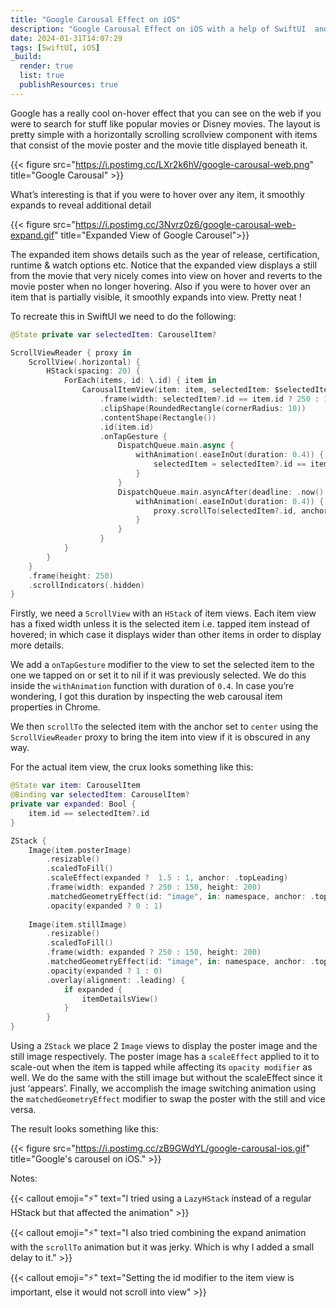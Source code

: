 ```yaml
---
title: "Google Carousal Effect on iOS"
description: "Google Carousal Effect on iOS with a help of SwiftUI  and UIKit."
date: 2024-01-31T14:07:29
tags: [SwiftUI, iOS]
_build:
  render: true
  list: true
  publishResources: true
---
```


Google has a really cool on-hover effect that you can see on the web if you were to search for stuff like popular movies or Disney movies. The layout is pretty simple with a horizontally scrolling scrollview component with items that consist of the movie poster and the movie title displayed beneath it.

<!-- ![carousal]() -->
{{< figure src="https://i.postimg.cc/LXr2k6hV/google-carousal-web.png" title="Google Carousal" >}}



What’s interesting is that if you were to hover over any item, it smoothly expands to reveal additional detail

{{< figure src="https://i.postimg.cc/3Nvrz0z6/google-carousal-web-expand.gif" title="Expanded View of Google Carousel">}}


The expanded item shows details such as the year of release, certification, runtime & watch options etc. Notice that the expanded view displays a still from the movie that very nicely comes into view on hover and reverts to the movie poster when no longer hovering. Also if you were to hover over an item that is partially visible, it smoothly expands into view. Pretty neat !

To recreate this in SwiftUI we need to do the following:

```swift
@State private var selectedItem: CarouselItem?

ScrollViewReader { proxy in
    ScrollView(.horizontal) {
        HStack(spacing: 20) {
            ForEach(items, id: \.id) { item in
                CarousalItemView(item: item, selectedItem: $selectedItem)
                    .frame(width: selectedItem?.id == item.id ? 250 : 150, height: 250)
                    .clipShape(RoundedRectangle(cornerRadius: 10))
                    .contentShape(Rectangle())
                    .id(item.id)
                    .onTapGesture {
                        DispatchQueue.main.async {
                            withAnimation(.easeInOut(duration: 0.4)) {
                                selectedItem = selectedItem?.id == item.id ? nil : item
                            }
                        }
                        DispatchQueue.main.asyncAfter(deadline: .now() + 0.1) {
                            withAnimation(.easeInOut(duration: 0.4)) {
                                proxy.scrollTo(selectedItem?.id, anchor: .center)
                            }
                        }
                    }
            }
        }
    }
    .frame(height: 250)
    .scrollIndicators(.hidden)
}
```

Firstly, we need a `ScrollView` with an `HStack` of item views. Each item view has a fixed width unless it is the selected item i.e. tapped item instead of hovered; in which case it displays wider than other items in order to display more details.

We add a `onTapGesture` modifier to the view to set the selected item to the one we tapped on or set it to nil if it was previously selected. We do this inside the `withAnimation` function with duration of `0.4`. In case you’re wondering, I got this duration by inspecting the web carousal item properties in Chrome.

We then `scrollTo` the selected item with the anchor set to `center` using the `ScrollViewReader` proxy to bring the item into view if it is obscured in any way.

For the actual item view, the crux looks something like this:
```swift
@State var item: CarouselItem
@Binding var selectedItem: CarouselItem?
private var expanded: Bool {
    item.id == selectedItem?.id
}

ZStack {
    Image(item.posterImage)
        .resizable()
        .scaledToFill()
        .scaleEffect(expanded ?  1.5 : 1, anchor: .topLeading)
        .frame(width: expanded ? 250 : 150, height: 200)
        .matchedGeometryEffect(id: "image", in: namespace, anchor: .topLeading, isSource: true)
        .opacity(expanded ? 0 : 1)
    
    Image(item.stillImage)
        .resizable()
        .scaledToFill()
        .frame(width: expanded ? 250 : 150, height: 200)
        .matchedGeometryEffect(id: "image", in: namespace, anchor: .topLeading, isSource: false)
        .opacity(expanded ? 1 : 0)
        .overlay(alignment: .leading) {
            if expanded {
                itemDetailsView()
            }
        }
}
```

Using a `ZStack` we place 2 `Image` views to display the poster image and the still image respectively. The poster image has a `scaleEffect` applied to it to scale-out when the item is tapped while affecting its `opacity modifier` as well. We do the same with the still image but without the scaleEffect since it just ‘appears’. Finally, we accomplish the image switching animation using the `matchedGeometryEffect` modifier to swap the poster with the still and vice versa.

The result looks something like this:


{{< figure src="https://i.postimg.cc/zB9GWdYL/google-carousal-ios.gif" title="Google's carousel on iOS." >}}

<!-- ## Instagram
{{< instagram C3kBWv2uOjB >}}  -->

Notes:

{{< callout emoji="⚡️" text="I tried using a `LazyHStack` instead of a regular HStack but that affected the animation" >}}

{{< callout emoji="⚡️" text="I also tried combining the expand animation with the `scrollTo` animation but it was jerky. Which is why I added a small delay to it." >}}

{{< callout emoji="⚡️" text="Setting the id modifier to the item view is important, else it would not scroll into view" >}}
 
